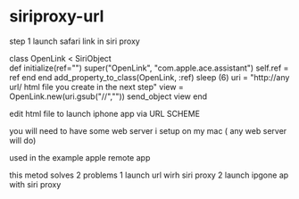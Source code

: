 siriproxy-url
=============

step 1 launch safari link in siri proxy

  
  class OpenLink < SiriObject                                                                      
    def initialize(ref="")
    super("OpenLink", "com.apple.ace.assistant")
    self.ref = ref
end
end
add_property_to_class(OpenLink, :ref)
sleep (6)
uri = "http://any url/ html file you create in the next step"
view = OpenLink.new(uri.gsub("//",""))
send_object view
end

edit html file to launch iphone app via URL SCHEME 

you will need to have some web server i setup on my mac ( any web server will do)

 <html>
 <head>
    <title>IU Webmaster redirect</title>
    <META http-equiv="refresh" content="0;URL=REMOTE://">
</html>

used in the example  apple remote app 

this metod solves 2 problems 
1 launch url wirh siri proxy
2 launch ipgone ap with siri proxy
